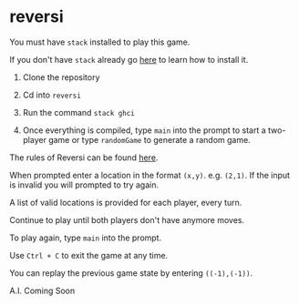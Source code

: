 # reversi

You must have `stack` installed to play this game.

If you don't have `stack` already go [here](https://docs.haskellstack.org/en/stable/README/) to learn how to install it.

1. Clone the repository 

2. Cd into `reversi`

3. Run the command `stack ghci`

4. Once everything is compiled, type `main` into the prompt to start a two-player game or type `randomGame` to generate a random game.

The rules of Reversi can be found [here](https://en.wikipedia.org/wiki/Reversi).

When prompted enter a location in the format `(x,y)`. e.g. `(2,1)`.
If the input is invalid you will prompted to try again.

A list of valid locations is provided for each player, every turn.

Continue to play until both players don't have anymore moves.

To play again, type `main` into the prompt.

Use `Ctrl + C` to exit the game at any time.

You can replay the previous game state by entering `((-1),(-1))`.

A.I. Coming Soon
